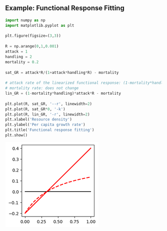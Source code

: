 ## Example: Functional Response Fitting

```python
import numpy as np
import matplotlib.pyplot as plt

plt.figure(figsize=(3,3))

R = np.arange(0,1,0.001)
attack = 1
handling = 2
mortality = 0.2

sat_GR = attack*R/(1+attack*handling*R) - mortality

# attack rate of the linearized functional response: (1-mortality*handling)*attack
# mortality rate: does not change
lin_GR = (1-mortality*handling)*attack*R - mortality

plt.plot(R, sat_GR, '--r', linewidth=2)
plt.plot(R, sat_GR*0, '-k')
plt.plot(R, lin_GR, '-r', linewidth=2)
plt.xlabel('Resource density')
plt.ylabel('Per capita growth rate')
plt.title('Functional response fitting')
plt.show()
```

![Functional response linearization](linearization_example.png)
